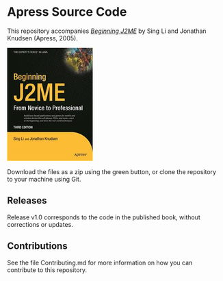 # Apress Source Code

This repository accompanies [*Beginning J2ME*](http://www.apress.com/9781590594797) by Sing Li and Jonathan Knudsen (Apress, 2005).

![Cover image](9781590594797.jpg)

Download the files as a zip using the green button, or clone the repository to your machine using Git.

## Releases

Release v1.0 corresponds to the code in the published book, without corrections or updates.

## Contributions

See the file Contributing.md for more information on how you can contribute to this repository.
